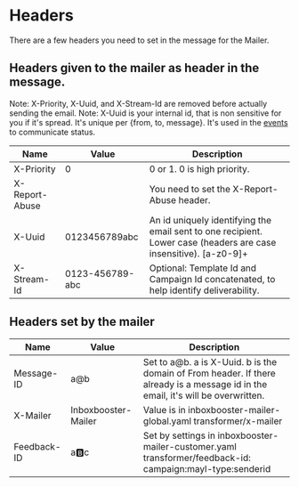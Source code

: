 # Headers
There are a few headers you need to set in the message for the Mailer.

## Headers given to the mailer as header in the message.
Note: X-Priority, X-Uuid, and X-Stream-Id are removed before actually sending the email.
Note: X-Uuid is your internal id, that is non sensitive for you if it's spread. 
It's unique per {from, to, message}.
It's used in the [events](README-EVENTS.md) to communicate status.

| Name           | Value           | Description                                                                                                      |
|----------------|-----------------|------------------------------------------------------------------------------------------------------------------|
| X-Priority     | 0               | 0 or 1. 0 is high priority.                                                                                      |
| X-Report-Abuse |                 | You need to set the X-Report-Abuse header.                                                                       |
| X-Uuid         | 0123456789abc   | An id uniquely identifying the email sent to one recipient. Lower case (headers are case insensitive). [a-z0-9]+ |
| X-Stream-Id    | 0123-456789-abc | Optional: Template Id and Campaign Id concatenated, to help identify deliverability.                             |

## Headers set by the mailer
| Name        | Value               | Description                                                                                                                       |
|-------------|---------------------|-----------------------------------------------------------------------------------------------------------------------------------|
 | Message-ID  | a@b                 | Set to a@b. a is X-Uuid. b is the domain of From header. If there already is a message id in the email, it's will be overwritten. |
 | X-Mailer    | Inboxbooster-Mailer | Value is in inboxbooster-mailer-global.yaml transformer/x-mailer                                                                  |
 | Feedback-ID | a:b:c               | Set by settings in inboxbooster-mailer-customer.yaml transformer/feedback-id: campaign:mayl-type:senderid                         |

